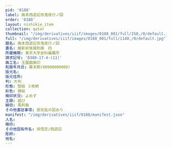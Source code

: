 ```yaml
---
pid: '0188'
label: 画本西遊記百鬼夜行ノ図
order: '0188'
layout: nishikie_item
collection: qatar
thumbnail: "/img/derivatives/iiif/images/0188_001/full/250,/0/default.jpg"
full: "/img/derivatives/iiif/images/0188_001/full/1140,/0/default.jpg"
題名: 画本西遊記百鬼夜行ノ図
書名: 維新前後諷刺画　四
所蔵機関: 東京大学史料編纂所
請求記号: '0380-17-4-(11)'
画工名: 玉園戯画印
和暦年月日: 幕末期(00000000000)
版元名: 
版元住所: 
判: 大判
形態: 竪絵 ３枚続
彩色: 錦絵
検印状況: よめず
主題: 戯び
細目: 風刺画
その他書誌事項: 蒸気船の図あり
manifest: "/img/derivatives/iiif/0188/manifest.json"
人名: 
検印: 
その他固有件名: 孫悟空/西遊記
彫師: 
地名: 
---
```

